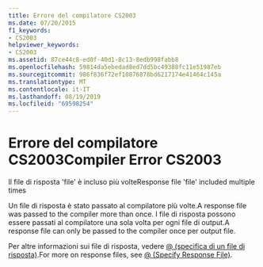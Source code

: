 ```yaml
---
title: Errore del compilatore CS2003
ms.date: 07/20/2015
f1_keywords:
- CS2003
helpviewer_keywords:
- CS2003
ms.assetid: 87ce44c8-ed0f-40d1-8c13-8edb998fabb8
ms.openlocfilehash: 59814da5ebedad8ed7dd5bc49388fc11e51987eb
ms.sourcegitcommit: 986f836f72ef10876878bd6217174e41464c145a
ms.translationtype: MT
ms.contentlocale: it-IT
ms.lasthandoff: 08/19/2019
ms.locfileid: "69598254"
---
```

# <a name="compiler-error-cs2003"></a><span data-ttu-id="728ce-102">Errore del compilatore CS2003</span><span class="sxs-lookup"><span data-stu-id="728ce-102">Compiler Error CS2003</span></span>
<span data-ttu-id="728ce-103">Il file di risposta 'file' è incluso più volte</span><span class="sxs-lookup"><span data-stu-id="728ce-103">Response file 'file' included multiple times</span></span>  
  
 <span data-ttu-id="728ce-104">Un file di risposta è stato passato al compilatore più volte.</span><span class="sxs-lookup"><span data-stu-id="728ce-104">A response file was passed to the compiler more than once.</span></span> <span data-ttu-id="728ce-105">I file di risposta possono essere passati al compilatore una sola volta per ogni file di output.</span><span class="sxs-lookup"><span data-stu-id="728ce-105">A response file can only be passed to the compiler once per output file.</span></span>  
  
 <span data-ttu-id="728ce-106">Per altre informazioni sui file di risposta, vedere [@ (specifica di un file di risposta)](../language-reference/compiler-options/response-file-compiler-option.md).</span><span class="sxs-lookup"><span data-stu-id="728ce-106">For more on response files, see [@ (Specify Response File)](../language-reference/compiler-options/response-file-compiler-option.md).</span></span>
